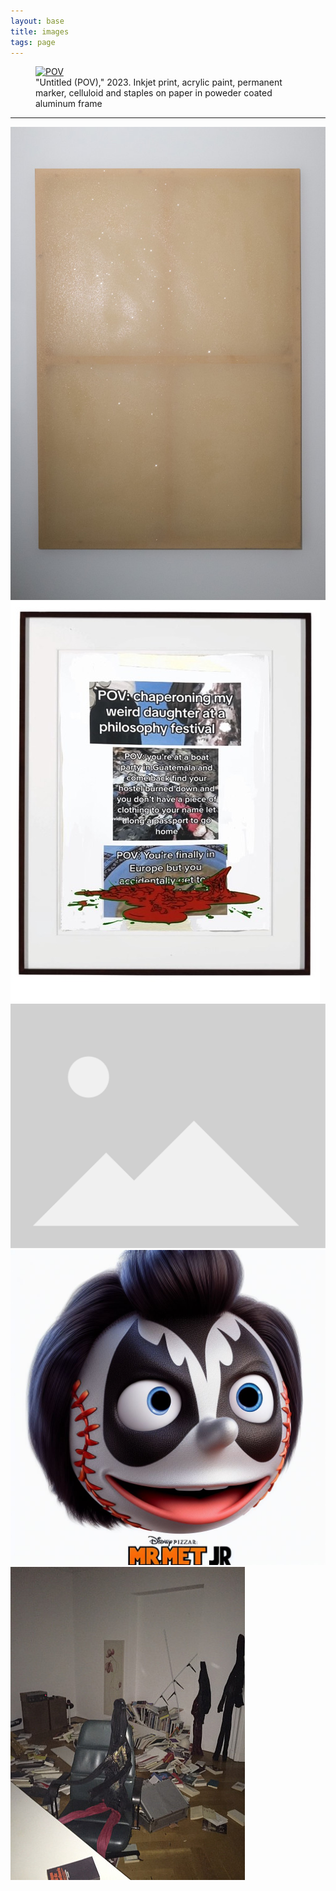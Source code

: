 ```yaml
---
layout: base
title: images
tags: page
---
```


<figure>
<a href="/assets/images/POV_large.webp"><img src="/assets/images/POV_large.webp" alt="POV" id="halo"></a>
<figcaption>"Untitled (POV)," 2023. Inkjet print, acrylic paint, permanent marker, celluloid and staples on paper in poweder coated aluminum frame</figcaption>
</figure>

***

[![2.jpg](assets/images/2.jpg)](assets/images/2.jpg)
![philosophy.jpg](assets/images/philosophy.jpg)
[![0.jpg](assets/images/placeholder.svg)](assets/images/placeholder.svg)
![met_jr.jpg](assets/images/met_jr.jpg)
[![relatable_mess.jpg](assets/images/relatable_mess.jpg)](assets/images/relatable_mess.jpg)
